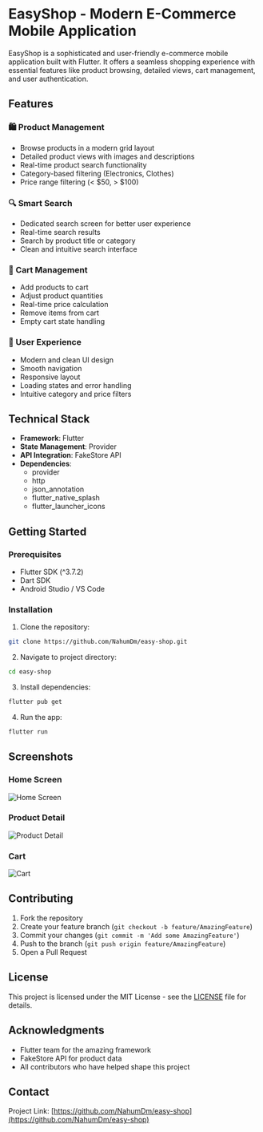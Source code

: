 # EasyShop - Modern E-Commerce Mobile Application

EasyShop is a sophisticated and user-friendly e-commerce mobile application built with Flutter. It offers a seamless shopping experience with essential features like product browsing, detailed views, cart management, and user authentication.

## Features

### 🛍️ Product Management

- Browse products in a modern grid layout
- Detailed product views with images and descriptions
- Real-time product search functionality
- Category-based filtering (Electronics, Clothes)
- Price range filtering (< $50, > $100)

### 🔍 Smart Search

- Dedicated search screen for better user experience
- Real-time search results
- Search by product title or category
- Clean and intuitive search interface

### 🛒 Cart Management

- Add products to cart
- Adjust product quantities
- Real-time price calculation
- Remove items from cart
- Empty cart state handling

### 👤 User Experience

- Modern and clean UI design
- Smooth navigation
- Responsive layout
- Loading states and error handling
- Intuitive category and price filters

## Technical Stack

- **Framework**: Flutter
- **State Management**: Provider
- **API Integration**: FakeStore API
- **Dependencies**:
  - provider
  - http
  - json_annotation
  - flutter_native_splash
  - flutter_launcher_icons

## Getting Started

### Prerequisites

- Flutter SDK (^3.7.2)
- Dart SDK
- Android Studio / VS Code

### Installation

1. Clone the repository:

```bash
git clone https://github.com/NahumDm/easy-shop.git
```

2. Navigate to project directory:

```bash
cd easy-shop
```

3. Install dependencies:

```bash
flutter pub get
```

4. Run the app:

```bash
flutter run
```

## Screenshots

### Home Screen

![Home Screen](assets/screenshots/Screenshot_1749257278.png)

### Product Detail

![Product Detail](assets/screenshots/Screenshot_1749257311.png)

### Cart

![Cart](assets/screenshots/Screenshot_1749257322.png)

## Contributing

1. Fork the repository
2. Create your feature branch (`git checkout -b feature/AmazingFeature`)
3. Commit your changes (`git commit -m 'Add some AmazingFeature'`)
4. Push to the branch (`git push origin feature/AmazingFeature`)
5. Open a Pull Request

## License

This project is licensed under the MIT License - see the [LICENSE](LICENSE) file for details.

## Acknowledgments

- Flutter team for the amazing framework
- FakeStore API for product data
- All contributors who have helped shape this project

## Contact

Project Link: [https://github.com/NahumDm/easy-shop](https://github.com/NahumDm/easy-shop)
